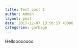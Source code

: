 ```yaml
---
title: Test post 2
author: Admin
layout: post
date: 2017-12-07 13:56:53 +0000
categories: garbage
---
```

Helloooooooo